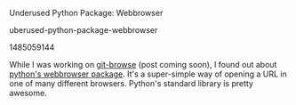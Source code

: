 Underused Python Package: Webbrowser

uberused-python-package-webbrowser

1485059144

While I was working on [git-browse](https://github.com/albertyw/git-browse)
(post coming soon), I found out about [python's webbrowser package](https://docs.python.org/3/library/webbrowser.html).
It's a super-simple way of opening a URL in one of many different browsers.
Python's standard library is pretty awesome.
